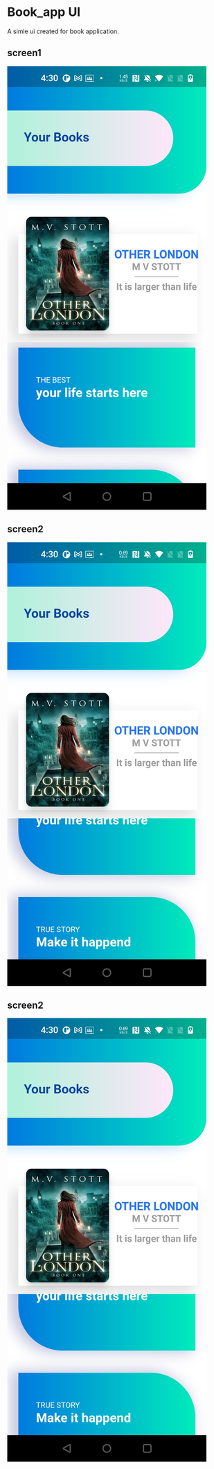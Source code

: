 # Book_app UI

A simle ui created for book application.



## screen1

![App Screenshot](https://github.com/nishithahub95/Book_app_ui/blob/master/screenshoot/Screenshot_1.jpg)

## screen2

![App Screenshot](https://github.com/nishithahub95/Book_app_ui/blob/master/screenshoot/Screenshot2.jpg)

## screen2

![App Screenshot](https://github.com/nishithahub95/Book_app_ui/blob/master/screenshoot/Screensho3.jpg)



